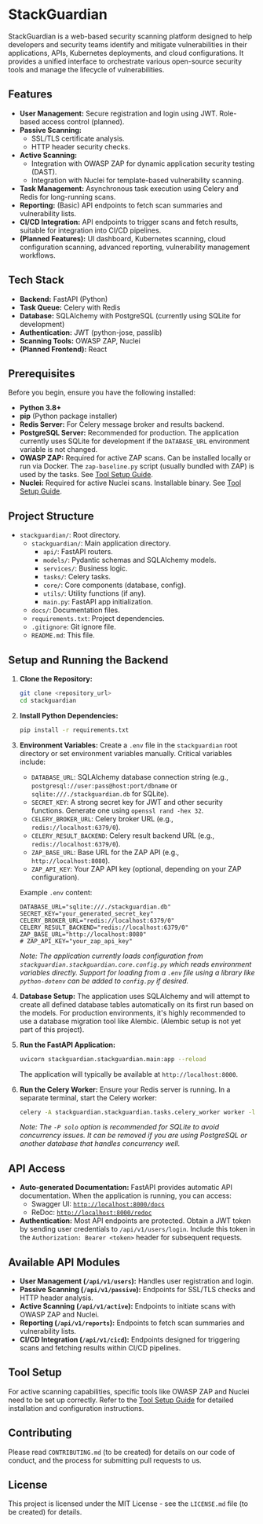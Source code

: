 # StackGuardian

StackGuardian is a web-based security scanning platform designed to help developers and security teams identify and mitigate vulnerabilities in their applications, APIs, Kubernetes deployments, and cloud configurations. It provides a unified interface to orchestrate various open-source security tools and manage the lifecycle of vulnerabilities.

## Features

*   **User Management:** Secure registration and login using JWT. Role-based access control (planned).
*   **Passive Scanning:**
    *   SSL/TLS certificate analysis.
    *   HTTP header security checks.
*   **Active Scanning:**
    *   Integration with OWASP ZAP for dynamic application security testing (DAST).
    *   Integration with Nuclei for template-based vulnerability scanning.
*   **Task Management:** Asynchronous task execution using Celery and Redis for long-running scans.
*   **Reporting:** (Basic) API endpoints to fetch scan summaries and vulnerability lists.
*   **CI/CD Integration:** API endpoints to trigger scans and fetch results, suitable for integration into CI/CD pipelines.
*   **(Planned Features):** UI dashboard, Kubernetes scanning, cloud configuration scanning, advanced reporting, vulnerability management workflows.

## Tech Stack

*   **Backend:** FastAPI (Python)
*   **Task Queue:** Celery with Redis
*   **Database:** SQLAlchemy with PostgreSQL (currently using SQLite for development)
*   **Authentication:** JWT (python-jose, passlib)
*   **Scanning Tools:** OWASP ZAP, Nuclei
*   **(Planned Frontend):** React

## Prerequisites

Before you begin, ensure you have the following installed:

*   **Python 3.8+**
*   **pip** (Python package installer)
*   **Redis Server:** For Celery message broker and results backend.
*   **PostgreSQL Server:** Recommended for production. The application currently uses SQLite for development if the `DATABASE_URL` environment variable is not changed.
*   **OWASP ZAP:** Required for active ZAP scans. Can be installed locally or run via Docker. The `zap-baseline.py` script (usually bundled with ZAP) is used by the tasks. See [Tool Setup Guide](./docs/tool_setup.md).
*   **Nuclei:** Required for active Nuclei scans. Installable binary. See [Tool Setup Guide](./docs/tool_setup.md).

## Project Structure

- `stackguardian/`: Root directory.
  - `stackguardian/`: Main application directory.
    - `api/`: FastAPI routers.
    - `models/`: Pydantic schemas and SQLAlchemy models.
    - `services/`: Business logic.
    - `tasks/`: Celery tasks.
    - `core/`: Core components (database, config).
    - `utils/`: Utility functions (if any).
    - `main.py`: FastAPI app initialization.
  - `docs/`: Documentation files.
  - `requirements.txt`: Project dependencies.
  - `.gitignore`: Git ignore file.
  - `README.md`: This file.

## Setup and Running the Backend

1.  **Clone the Repository:**
    ```bash
    git clone <repository_url>
    cd stackguardian
    ```

2.  **Install Python Dependencies:**
    ```bash
    pip install -r requirements.txt
    ```

3.  **Environment Variables:**
    Create a `.env` file in the `stackguardian` root directory or set environment variables manually. Critical variables include:
    *   `DATABASE_URL`: SQLAlchemy database connection string (e.g., `postgresql://user:pass@host:port/dbname` or `sqlite:///./stackguardian.db` for SQLite).
    *   `SECRET_KEY`: A strong secret key for JWT and other security functions. Generate one using `openssl rand -hex 32`.
    *   `CELERY_BROKER_URL`: Celery broker URL (e.g., `redis://localhost:6379/0`).
    *   `CELERY_RESULT_BACKEND`: Celery result backend URL (e.g., `redis://localhost:6379/0`).
    *   `ZAP_BASE_URL`: Base URL for the ZAP API (e.g., `http://localhost:8080`).
    *   `ZAP_API_KEY`: Your ZAP API key (optional, depending on your ZAP configuration).

    Example `.env` content:
    ```env
    DATABASE_URL="sqlite:///./stackguardian.db"
    SECRET_KEY="your_generated_secret_key"
    CELERY_BROKER_URL="redis://localhost:6379/0"
    CELERY_RESULT_BACKEND="redis://localhost:6379/0"
    ZAP_BASE_URL="http://localhost:8080"
    # ZAP_API_KEY="your_zap_api_key"
    ```
    *Note: The application currently loads configuration from `stackguardian.stackguardian.core.config.py` which reads environment variables directly. Support for loading from a `.env` file using a library like `python-dotenv` can be added to `config.py` if desired.*

4.  **Database Setup:**
    The application uses SQLAlchemy and will attempt to create all defined database tables automatically on its first run based on the models. For production environments, it's highly recommended to use a database migration tool like Alembic. (Alembic setup is not yet part of this project).

5.  **Run the FastAPI Application:**
    ```bash
    uvicorn stackguardian.stackguardian.main:app --reload
    ```
    The application will typically be available at `http://localhost:8000`.

6.  **Run the Celery Worker:**
    Ensure your Redis server is running. In a separate terminal, start the Celery worker:
    ```bash
    celery -A stackguardian.stackguardian.tasks.celery_worker worker -l info -P solo
    ```
    *Note: The `-P solo` option is recommended for SQLite to avoid concurrency issues. It can be removed if you are using PostgreSQL or another database that handles concurrency well.*

## API Access

*   **Auto-generated Documentation:** FastAPI provides automatic API documentation. When the application is running, you can access:
    *   Swagger UI: [`http://localhost:8000/docs`](http://localhost:8000/docs)
    *   ReDoc: [`http://localhost:8000/redoc`](http://localhost:8000/redoc)
*   **Authentication:** Most API endpoints are protected. Obtain a JWT token by sending user credentials to `/api/v1/users/login`. Include this token in the `Authorization: Bearer <token>` header for subsequent requests.

## Available API Modules

*   **User Management (`/api/v1/users`):** Handles user registration and login.
*   **Passive Scanning (`/api/v1/passive`):** Endpoints for SSL/TLS checks and HTTP header analysis.
*   **Active Scanning (`/api/v1/active`):** Endpoints to initiate scans with OWASP ZAP and Nuclei.
*   **Reporting (`/api/v1/reports`):** Endpoints to fetch scan summaries and vulnerability lists.
*   **CI/CD Integration (`/api/v1/cicd`):** Endpoints designed for triggering scans and fetching results within CI/CD pipelines.

## Tool Setup

For active scanning capabilities, specific tools like OWASP ZAP and Nuclei need to be set up correctly.
Refer to the [Tool Setup Guide](./docs/tool_setup.md) for detailed installation and configuration instructions.

## Contributing

Please read `CONTRIBUTING.md` (to be created) for details on our code of conduct, and the process for submitting pull requests to us.

## License

This project is licensed under the MIT License - see the `LICENSE.md` file (to be created) for details.
